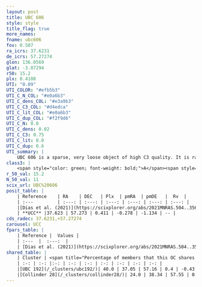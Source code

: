 ```yaml
---
layout: post
title: UBC 606
style: style
title_flag: true
more_names: 
fname: ubc606
fov: 0.507
ra_icrs: 37.6231
de_icrs: 57.27274
glon: 136.0569
glat: -3.07294
r50: 15.2
plx: 0.4108
UTI: "0.09"
UTI_COLOR: "#efb5b3"
UTI_C_N_COL: "#e0a6b3"
UTI_C_dens_COL: "#e3a9b3"
UTI_C_C3_COL: "#d4edca"
UTI_C_lit_COL: "#e0a6b3"
UTI_C_dup_COL: "#f2f9d6"
UTI_C_N: 0.0
UTI_C_dens: 0.02
UTI_C_C3: 0.75
UTI_C_lit: 0.0
UTI_C_dup: 0.6
UTI_summary: |
    UBC 606 is a sparse, very loose object of high C3 quality. It is rarely studied in the literature.<br><br>This is likely a unique object, which shares a moderate percentage of members with at least one previously reported entry.<br><br><span style="color: #99180f; font-weight: bold;">Warning: </span>contains less than 25 stars with <i>P>0.5</i> estimated.
class3: |
    <span style="color: green; font-weight: bold;">A</span><span style="color: #FFC300; font-weight: bold;">B</span>
r_50_val: 15.2
N_50_val: 11
scix_url: UBC%20606
posit_table: |
    | Reference    | RA    | DEC   | Plx  | pmRA  | pmDE   |  Rv  |
    | :---         | :---: | :---: | :---: | :---: | :---: | :---: |
    |[Dias et al. (2021)](https://scixplorer.org/abs/2021MNRAS.504..356D) | 37.463 | 57.371 | 0.407 | -0.287 | -1.154 | -- |
    | **UCC** |37.623 | 57.273 | 0.411 | -0.278 | -1.134 | -- | 
cds_radec: 37.6231,+57.27274
carousel: UCC
fpars_table: |
    | Reference |  Values |
    | :---  |  :---:  |
    | [Dias et al. (2021)](https://scixplorer.org/abs/2021MNRAS.504..356D) | `Av=2.168, Dist=2463, logage=7.0, [Fe/H]=-0.127` |
shared_table: |
    | Cluster | <span title="Percentage of members that this OC shares with the ones listed">%</span>   | RA   | DEC   | Plx   | pmRA  | pmDE  | Rv | UTI |
    | :-: | :-: |:-: | :-: | :-: | :-: | :-: | :-: | :-: |
    |[UBC 192](/_clusters/ubc192/)| 40.0 | 37.05 | 57.16 | 0.4 | -0.43 | -1.15 | -27.22 |0.54 |
    |[Collinder 28](/_clusters/collinder28/)| 24.0 | 38.34 | 57.55 | 0.42 | -0.28 | -1.1 | -37.49 |0.96 |
---
```

